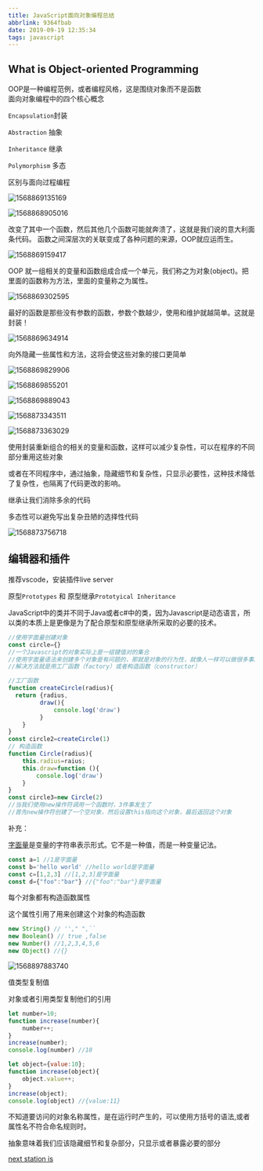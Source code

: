 ```yaml
---
title: JavaScript面向对象编程总结
abbrlink: 9364fbab
date: 2019-09-19 12:35:34
tags: javascript
---
```


## What is Object-oriented Programming

<div class="note info">OOP是一种编程范例，或者编程风格，这是围绕对象而不是函数</div>
面向对象编程中的四个核心概念

`Encapsulation`封装

`Abstraction` 抽象

`Inheritance` 继承

`Polymorphism` 多态

区别与面向过程编程

<!-- more-->

![1568869135169](JavaScript%E9%9D%A2%E5%90%91%E5%AF%B9%E8%B1%A1%E7%BC%96%E7%A8%8B%E6%80%BB%E7%BB%93/1568869135169.png)

![1568868905016](JavaScript%E9%9D%A2%E5%90%91%E5%AF%B9%E8%B1%A1%E7%BC%96%E7%A8%8B%E6%80%BB%E7%BB%93/1568868905016.png)

<div class="note danger">改变了其中一个函数，然后其他几个函数可能就奔溃了，这就是我们说的意大利面条代码。
函数之间深层次的关联变成了各种问题的来源，OOP就应运而生。</div>

![1568869159417](JavaScript%E9%9D%A2%E5%90%91%E5%AF%B9%E8%B1%A1%E7%BC%96%E7%A8%8B%E6%80%BB%E7%BB%93/1568869159417.png)

OOP 就一组相关的变量和函数组成合成一个单元，我们称之为对象(object)。把里面的函数称为方法，里面的变量称之为属性。

![1568869302595](JavaScript%E9%9D%A2%E5%90%91%E5%AF%B9%E8%B1%A1%E7%BC%96%E7%A8%8B%E6%80%BB%E7%BB%93/1568869302595.png)

最好的函数是那些没有参数的函数，参数个数越少，使用和维护就越简单。这就是封装！

![1568869634914](JavaScript%E9%9D%A2%E5%90%91%E5%AF%B9%E8%B1%A1%E7%BC%96%E7%A8%8B%E6%80%BB%E7%BB%93/1568869634914.png)

向外隐藏一些属性和方法，这将会使这些对象的接口更简单

![1568869829906](JavaScript%E9%9D%A2%E5%90%91%E5%AF%B9%E8%B1%A1%E7%BC%96%E7%A8%8B%E6%80%BB%E7%BB%93/1568869829906.png)

![1568869855201](JavaScript%E9%9D%A2%E5%90%91%E5%AF%B9%E8%B1%A1%E7%BC%96%E7%A8%8B%E6%80%BB%E7%BB%93/1568869855201.png)

![1568869889043](JavaScript%E9%9D%A2%E5%90%91%E5%AF%B9%E8%B1%A1%E7%BC%96%E7%A8%8B%E6%80%BB%E7%BB%93/1568869889043.png)

![1568873343511](JavaScript%E9%9D%A2%E5%90%91%E5%AF%B9%E8%B1%A1%E7%BC%96%E7%A8%8B%E6%80%BB%E7%BB%93/1568873343511.png)

![1568873363029](JavaScript%E9%9D%A2%E5%90%91%E5%AF%B9%E8%B1%A1%E7%BC%96%E7%A8%8B%E6%80%BB%E7%BB%93/1568873363029.png)

使用封装重新组合的相关的变量和函数，这样可以减少复杂性，可以在程序的不同部分重用这些对象

或者在不同程序中，通过抽象，隐藏细节和复杂性，只显示必要性，这种技术降低了复杂性，也隔离了代码更改的影响。

继承让我们消除多余的代码

多态性可以避免写出复杂丑陋的选择性代码

![1568873756718](JavaScript%E9%9D%A2%E5%90%91%E5%AF%B9%E8%B1%A1%E7%BC%96%E7%A8%8B%E6%80%BB%E7%BB%93/1568873756718.png)

## 编辑器和插件

推荐vscode，安装插件live server

原型`Prototypes` 和 原型继承`Prototyical Inheritance`

JavaScript中的类并不同于Java或者c#中的类，因为Javascript是动态语言，所以类的本质上是更像是为了配合原型和原型继承所采取的必要的技术。

```javascript
//使用字面量创建对象
const circle={} 
//一个Javascript的对象实际上是一组键值对的集合
//使用字面量语法来创建多个对象是有问题的，那就是对象的行为性，就像人一样可以做很多事就叫做行为性。
//解决方法就是用工厂函数（factory）或者构造函数（constructor）

//工厂函数
function createCircle(radius){
  return {radius,
         draw(){
             console.log('draw')
         }
    }
}
const circle2=createCircle(1)
// 构造函数
function Circle(radius){
    this.radius=raius;
    this.draw=function (){
        console.log('draw')
    }
}
const circle3=new Circle(2)
//当我们使用new操作符调用一个函数时，3件事发生了
//首先new操作符创建了一个空对象，然后设置this指向这个对象，最后返回这个对象
```

补充：

[字面量](https://www.baidu.com/s?wd=字面量&tn=SE_PcZhidaonwhc_ngpagmjz&rsv_dl=gh_pc_zhidao)是变量的字符串表示形式。它不是一种值，而是一种变量记法。

```javascript
const a=1 //1是字面量
const b='hello world' //hello world是字面量
const c=[1,2,3] //[1,2,3]是字面量
const d={"foo":"bar"} //{"foo":"bar"}是字面量
```

每个对象都有构造函数属性

这个属性引用了用来创建这个对象的构造函数

```javascript
new String() // ''," ",``
new Boolean() // true ,false
new Number() //1,2,3,4,5,6
new Object() //{}
```

![1568897883740](JavaScript%E9%9D%A2%E5%90%91%E5%AF%B9%E8%B1%A1%E7%BC%96%E7%A8%8B%E6%80%BB%E7%BB%93/1568897883740.png)

<div class="note info"><p>值类型复制值</p><p>对象或者引用类型复制他们的引用</p></div>

```js
let number=10;
function increase(number){
    number++;
}
increase(number);
console.log(number) //10

let object={value:10};
function increase(object){
    object.value++;
}
increase(object);
console.log(object) //{value:11}
```

不知道要访问的对象名称属性，是在运行时产生的，可以使用方括号的语法,或者属性名不符合命名规则时。

抽象意味着我们应该隐藏细节和复杂部分，只显示或者暴露必要的部分







[next station is](https://www.bilibili.com/video/av35179218/?p=14)